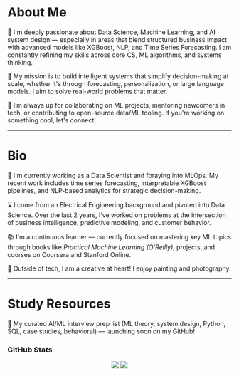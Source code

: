 # About Me

🔭 I'm deeply passionate about Data Science, Machine Learning, and AI system design — especially in areas that blend structured business impact with advanced models like XGBoost, NLP, and Time Series Forecasting. I am constantly refining my skills across core CS, ML algorithms, and systems thinking.

💭 My mission is to build intelligent systems that simplify decision-making at scale, whether it's through forecasting, personalization, or large language models. I aim to solve real-world problems that matter.

👯 I’m always up for collaborating on ML projects, mentoring newcomers in tech, or contributing to open-source data/ML tooling. If you're working on something cool, let's connect!

---

# Bio

🧠 I'm currently working as a Data Scientist and foraying into MLOps. My recent work includes time series forecasting, interpretable XGBoost pipelines, and NLP-based analytics for strategic decision-making.

⌛ I come from an Electrical Engineering background and pivoted into Data Science. Over the last 2 years, I’ve worked on problems at the intersection of business intelligence, predictive modeling, and customer behavior.

📚 I'm a continuous learner — currently focused on mastering key ML topics through books like *Practical Machine Learning (O’Reilly)*, projects, and courses on Coursera and Stanford Online.

🎨 Outside of tech, I am a creative at heart! I enjoy painting and photography.

---

# Study Resources

🧠 My curated AI/ML interview prep list (ML theory, system design, Python, SQL, case studies, behavioral) — launching soon on my GitHub!


### GitHub Stats

<p align="center">
  <img src="https://github-readme-stats.vercel.app/api/top-langs/?username=wildchaser1703&layout=compact&theme=tokyonight" />
  <img src="https://github-readme-streak-stats.herokuapp.com/?user=wildchaser1703&theme=tokyonight" />
</p>

